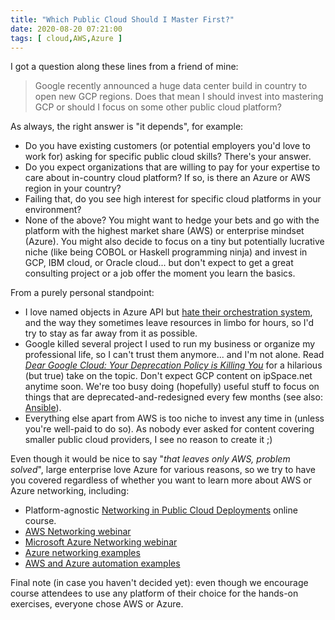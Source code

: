 ```yaml
---
title: "Which Public Cloud Should I Master First?"
date: 2020-08-20 07:21:00
tags: [ cloud,AWS,Azure ]
---
```

I got a question along these lines from a friend of mine:

> Google recently announced a huge data center build in country to open new GCP regions. Does that mean I should invest into mastering GCP or should I focus on some other public cloud platform?

As always, the right answer is "it depends", for example:
<!--more-->
* Do you have existing customers (or potential employers you'd love to work for) asking for specific public cloud skills? There's your answer.
* Do you expect organizations that are willing to pay for your expertise to care about in-country cloud platform? If so, is there an Azure or AWS region in your country?
* Failing that, do you see high interest for specific cloud platforms in your environment?
* None of the above? You might want to hedge your bets and go with the platform with the highest market share (AWS) or enterprise mindset (Azure). You might also decide to focus on a tiny but potentially lucrative niche (like being COBOL or Haskell programming ninja) and invest in GCP, IBM cloud, or Oracle cloud... but don't expect to get a great consulting project or a job offer the moment you learn the basics.

From a purely personal standpoint:

* I love named objects in Azure API but [hate their orchestration system](/2019/06/how-microsoft-azure-orchestration.html), and the way they sometimes leave resources in limbo for hours, so I'd try to stay as far away from it as possible.
* Google killed several project I used to run my business or organize my professional life, so I can't trust them anymore... and I'm not alone. Read _[Dear Google Cloud: Your Deprecation Policy is Killing You](https://medium.com/@steve.yegge/dear-google-cloud-your-deprecation-policy-is-killing-you-ee7525dc05dc)_ for a hilarious (but true) take on the topic. Don't expect GCP content on ipSpace.net anytime soon. We're too busy doing (hopefully) useful stuff to focus on things that are deprecated-and-redesigned every few months (see also: [Ansible](/2019/09/measure-twice-cut-once-ansible.html)).
* Everything else apart from AWS is too niche to invest any time  in (unless you're well-paid to do so). As nobody ever asked for content covering smaller public cloud providers, I see no reason to create it ;)

Even though it would be nice to say "_that leaves only AWS, problem solved_", large enterprise love Azure for various reasons, so we try to have you covered regardless of whether you want to learn more about AWS or Azure networking, including:

* Platform-agnostic [Networking in Public Cloud Deployments](https://www.ipspace.net/PubCloud/) online course.
* [AWS Networking webinar](https://www.ipspace.net/Amazon_Web_Services_Networking)
* [Microsoft Azure Networking webinar](https://www.ipspace.net/Microsoft_Azure_Networking)
* [Azure networking examples](https://github.com/ipspace/azure)
* [AWS and Azure automation examples](https://github.com/ipspace/pubcloud)

Final note (in case you haven't decided yet): even though we encourage course attendees to use any platform of their choice for the hands-on exercises, everyone chose AWS or Azure.
